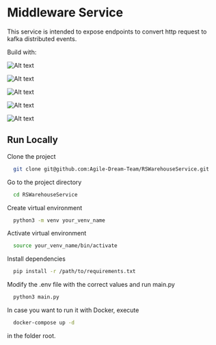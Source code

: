 
# Middleware Service

This service is intended to expose endpoints to convert http request to kafka distributed events.

Build with:

![Alt text](https://fastapi.tiangolo.com/img/logo-margin/logo-teal.png)

![Alt text](https://github.com/fastapi/fastapi/workflows/Test/badge.svg?event=push&branch=master)

![Alt text](https://coverage-badge.samuelcolvin.workers.dev/fastapi/fastapi.svg)

![Alt text](https://img.shields.io/pypi/v/fastapi?color=%2334D058&label=pypi%20package)

![Alt text](https://img.shields.io/pypi/pyversions/fastapi.svg?color=%2334D058)



## Run Locally

Clone the project

```bash
  git clone git@github.com:Agile-Dream-Team/RSWarehouseService.git
```

Go to the project directory

```bash
  cd RSWarehouseService
```
Create virtual environment
```bash
  python3 -m venv your_venv_name
```
Activate virtual environment
```bash
  source your_venv_name/bin/activate
```
Install dependencies

```bash
  pip install -r /path/to/requirements.txt
```

Modify the .env file with the correct values and run main.py
```bash
  python3 main.py
```

In case you want to run it with Docker, execute
```bash
  docker-compose up -d
```
in the folder root.